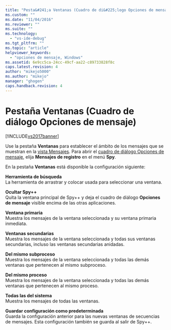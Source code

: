 ```yaml
---
title: "Pesta&#241;a Ventanas (Cuadro de di&#225;logo Opciones de mensaje) | Microsoft Docs"
ms.custom: ""
ms.date: "11/04/2016"
ms.reviewer: ""
ms.suite: ""
ms.technology: 
  - "vs-ide-debug"
ms.tgt_pltfrm: ""
ms.topic: "article"
helpviewer_keywords: 
  - "opciones de mensaje, Windows"
ms.assetid: 6e9cc5ca-24cc-49cf-aa22-c89733828f8c
caps.latest.revision: 4
author: "mikejo5000"
ms.author: "mikejo"
manager: "ghogen"
caps.handback.revision: 4
---
```

# Pesta&#241;a Ventanas (Cuadro de di&#225;logo Opciones de mensaje)
[!INCLUDE[vs2017banner](../code-quality/includes/vs2017banner.md)]

Use la pestaña **Ventanas** para establecer el ámbito de los mensajes que se muestran en la [vista Mensajes](../debugger/messages-view.md).  Para abrir el [cuadro de diálogo Opciones de mensaje](../debugger/message-options-dialog-box.md), elija **Mensajes de registro** en el menú **Spy**.  
  
 En la pestaña **Ventanas** está disponible la configuración siguiente:  
  
 **Herramienta de búsqueda**  
 La herramienta de arrastrar y colocar usada para seleccionar una ventana.  
  
 **Ocultar Spy\+\+**  
 Quita la ventana principal de Spy\+\+ y deja el cuadro de diálogo **Opciones de mensaje** visible encima de las otras aplicaciones.  
  
 **Ventana primaria**  
 Muestra los mensajes de la ventana seleccionada y su ventana primaria inmediata.  
  
 **Ventanas secundarias**  
 Muestra los mensajes de la ventana seleccionada y todas sus ventanas secundarias, incluso las ventanas secundarias anidadas.  
  
 **Del mismo subproceso**  
 Muestra los mensajes de la ventana seleccionada y todas las demás ventanas que pertenecen al mismo subproceso.  
  
 **Del mismo proceso**  
 Muestra los mensajes de la ventana seleccionada y todas las demás ventanas que pertenecen al mismo proceso.  
  
 **Todas las del sistema**  
 Muestra los mensajes de todas las ventanas.  
  
 **Guardar configuración como predeterminada**  
 Guarda la configuración anterior para las nuevas ventanas de secuencias de mensajes.  Esta configuración también se guarda al salir de Spy\+\+.